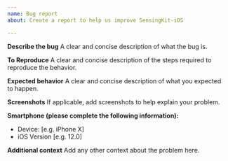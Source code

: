 ```yaml
---
name: Bug report
about: Create a report to help us improve SensingKit-iOS

---
```


**Describe the bug**
A clear and concise description of what the bug is.

**To Reproduce**
A clear and concise description of the steps required to reproduce the behavior.

**Expected behavior**
A clear and concise description of what you expected to happen.

**Screenshots**
If applicable, add screenshots to help explain your problem.

**Smartphone (please complete the following information):**
 - Device: [e.g. iPhone X]
 - iOS Version [e.g. 12.0]

**Additional context**
Add any other context about the problem here.

